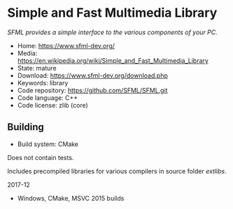 # Simple and Fast Multimedia Library

_SFML provides a simple interface to the various components of your PC._

- Home: https://www.sfml-dev.org/
- Media: https://en.wikipedia.org/wiki/Simple_and_Fast_Multimedia_Library
- State: mature
- Download: https://www.sfml-dev.org/download.php
- Keywords: library
- Code repository: https://github.com/SFML/SFML.git
- Code language: C++
- Code license: zlib (core)

## Building

- Build system: CMake

Does not contain tests.

Includes precompiled libraries for various compilers in source folder _extlibs_.

2017-12
- Windows, CMake, MSVC 2015 builds

